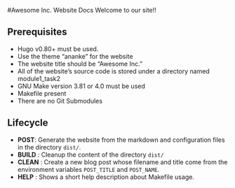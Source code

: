 #Awesome Inc. Website Docs
Welcome to our site!!

## Prerequisites
- Hugo v0.80+ must be used.
- Use the theme “ananke” for the website
- The website title should be “Awesome Inc.”
- All of the website’s source code is stored under a directory named module1_task2
- GNU Make version 3.81 or 4.0 must be used
- Makefile present
- There are no Git Submodules

## Lifecycle
- **POST**: Generate the website from the markdown and configuration files in the directory `dist/`.
- **BUILD** : Cleanup the content of the directory `dist/`
- **CLEAN** : Create a new blog post whose filename and title come from the environment variables `POST_TITLE` and `POST_NAME`.
- **HELP** : Shows a short help description about Makefile usage.
